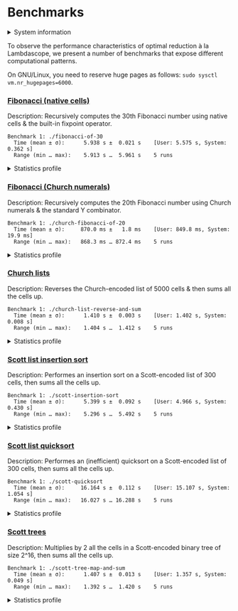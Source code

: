 # Benchmarks

<details>
<summary>System information</summary>

```
                          ./+o+-       etiamz@etiamz
                  yyyyy- -yyyyyy+      OS: Ubuntu 24.04 noble
               ://+//////-yyyyyyo      Kernel: x86_64 Linux 6.8.0-60-generic
           .++ .:/++++++/-.+sss/`      Uptime: 16m
         .:++o:  /++++++++/:--:/-      Packages: 2799
        o:+o+:++.`..```.-/oo+++++/     Shell: bash 5.2.21
       .:+o:+o/.          `+sssoo+/    Resolution: 3840x2400
  .++/+:+oo+o:`             /sssooo.   DE: GNOME 46.7
 /+++//+:`oo+o               /::--:.   WM: Mutter
 \+/+o+++`o++o               ++////.   WM Theme: Adwaita
  .++.o+++oo+:`             /dddhhh.   GTK Theme: Yaru-red [GTK2/3]
       .+.o+oo:.          `oddhhhh+    Icon Theme: Yaru-red
        \+.++o+o``-````.:ohdhhhhh+     Font: Ubuntu Sans Bold 11 @wght=700
         `:o+++ `ohhhhhhhhyo++os:      Disk: 389G / 484G (85%)
           .o:`.syhhhhhhh/.oo++o`      CPU: AMD Ryzen 9 5900HX with Radeon Graphics @ 16x 4.68GHz
               /osyyyyyyo++ooo+++/     GPU: AMD/ATI Cezanne [Radeon Vega Series / Radeon Vega Mobile Series]
                   ````` +oo+++o\:     RAM: 5849MiB / 15388MiB
                          `oo++.
```

</details>

To observe the performance characteristics of optimal reduction à la Lambdascope, we present a number of benchmarks that expose different computational patterns.

On GNU/Linux, you need to reserve huge pages as follows: `sudo sysctl vm.nr_hugepages=6000`.

### [Fibonacci (native cells)](benchmarks/fibonacci-of-30.c)

Description: Recursively computes the 30th Fibonacci number using native cells & the built-in fixpoint operator.

```
Benchmark 1: ./fibonacci-of-30
  Time (mean ± σ):      5.938 s ±  0.021 s    [User: 5.575 s, System: 0.362 s]
  Range (min … max):    5.913 s …  5.961 s    5 runs
```

<details>
<summary>Statistics profile</summary>

```
Annihilation interactions: 14098275
 Commutation interactions: 101380652
        Beta interactions: 4
    Native function calls: 12948453
            If-then-elses: 4870845
       Total interactions: 133298229
      Garbage collections: 3524576
       Delimiter mergings: 1346239
     Total graph rewrites: 138169044
    Total nodes allocated: 130530703
        Total nodes freed: 93378056
```

</details>

### [Fibonacci (Church numerals)](benchmarks/church-fibonacci-of-20.c)

Description: Recursively computes the 20th Fibonacci number using Church numerals & the standard Y combinator.

```
Benchmark 1: ./church-fibonacci-of-20
  Time (mean ± σ):     870.0 ms ±   1.8 ms    [User: 849.8 ms, System: 19.9 ms]
  Range (min … max):   868.3 ms … 872.4 ms    5 runs
```

<details>
<summary>Statistics profile</summary>

```
Annihilation interactions: 7586392
 Commutation interactions: 40055364
        Beta interactions: 515068
    Native function calls: 0
            If-then-elses: 0
       Total interactions: 48156824
      Garbage collections: 2761986
       Delimiter mergings: 1710148
     Total graph rewrites: 52628958
    Total nodes allocated: 27977990
        Total nodes freed: 22667630
```

</details>

### [Church lists](benchmarks/church-list-reverse-and-sum.c)

Description: Reverses the Church-encoded list of 5000 cells & then sums all the cells up.

```
Benchmark 1: ./church-list-reverse-and-sum
  Time (mean ± σ):      1.410 s ±  0.003 s    [User: 1.402 s, System: 0.008 s]
  Range (min … max):    1.404 s …  1.412 s    5 runs
```

<details>
<summary>Statistics profile</summary>

```
Annihilation interactions: 12557496
 Commutation interactions: 100145021
        Beta interactions: 45004
    Native function calls: 10000
            If-then-elses: 0
       Total interactions: 112757521
      Garbage collections: 5008
       Delimiter mergings: 19998
     Total graph rewrites: 112782527
    Total nodes allocated: 37787539
        Total nodes freed: 37787524
```

</details>

### [Scott list insertion sort](benchmarks/scott-insertion-sort.c)

Description: Performes an insertion sort on a Scott-encoded list of 300 cells, then sums all the cells up.

```
Benchmark 1: ./scott-insertion-sort
  Time (mean ± σ):      5.399 s ±  0.092 s    [User: 4.966 s, System: 0.430 s]
  Range (min … max):    5.296 s …  5.492 s    5 runs
```

<details>
<summary>Statistics profile</summary>

```
Annihilation interactions: 46262799
 Commutation interactions: 226525231
        Beta interactions: 182717
    Native function calls: 90300
            If-then-elses: 44850
       Total interactions: 273105897
      Garbage collections: 18403454
       Delimiter mergings: 14043151
     Total graph rewrites: 305552502
    Total nodes allocated: 181030126
        Total nodes freed: 130795028
```

</details>

### [Scott list quicksort](benchmarks/scott-quicksort.c)

Description: Performes an (inefficient) quicksort on a Scott-encoded list of 300 cells, then sums all the cells up.

```
Benchmark 1: ./scott-quicksort
  Time (mean ± σ):     16.164 s ±  0.112 s    [User: 15.107 s, System: 1.054 s]
  Range (min … max):   16.027 s … 16.288 s    5 runs
```

<details>
<summary>Statistics profile</summary>

```
Annihilation interactions: 102911646
 Commutation interactions: 849228681
        Beta interactions: 543927
    Native function calls: 180000
            If-then-elses: 89700
       Total interactions: 952953954
      Garbage collections: 45584058
       Delimiter mergings: 69130028
     Total graph rewrites: 1067668040
    Total nodes allocated: 499234732
        Total nodes freed: 404527539
```

</details>

### [Scott trees](benchmarks/scott-tree-map-and-sum.c)

Description: Multiplies by 2 all the cells in a Scott-encoded binary tree of size 2^16, then sums all the cells up.

```
Benchmark 1: ./scott-tree-map-and-sum
  Time (mean ± σ):      1.407 s ±  0.013 s    [User: 1.357 s, System: 0.049 s]
  Range (min … max):    1.392 s …  1.420 s    5 runs
```

<details>
<summary>Statistics profile</summary>

```
Annihilation interactions: 11599716
 Commutation interactions: 53936083
        Beta interactions: 1048579
    Native function calls: 262142
            If-then-elses: 0
       Total interactions: 66846520
      Garbage collections: 3735400
       Delimiter mergings: 1474410
     Total graph rewrites: 72056330
    Total nodes allocated: 39223106
        Total nodes freed: 36372114
```

</details>
